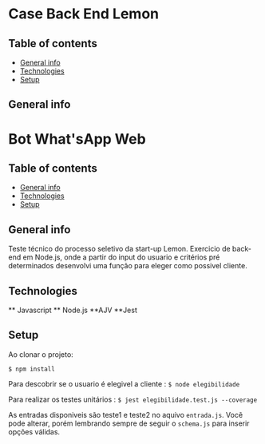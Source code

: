 # Case Back End Lemon

## Table of contents
* [General info](#general-info)
* [Technologies](#technologies)
* [Setup](#setup)

## General info
# Bot What'sApp Web

## Table of contents
* [General info](#general-info)
* [Technologies](#technologies)
* [Setup](#setup)

## General info
Teste técnico do processo seletivo da start-up Lemon. 
Exercicio de back-end em Node.js, onde a partir do input do usuario e critérios pré determinados desenvolvi uma função para eleger como possivel cliente.

## Technologies
** Javascript
** Node.js
**AJV
**Jest
	
## Setup

Ao clonar o projeto:
```
$ npm install
```

Para descobrir se o usuario é elegivel a cliente : ```$ node elegibilidade```

Para realizar os testes unitários : ```$ jest elegibilidade.test.js --coverage ```

As entradas disponiveis são teste1 e teste2 no aquivo ```entrada.js```. Vocẽ pode alterar, porém lembrando sempre de seguir o ```schema.js``` para inserir opções válidas. 








	

